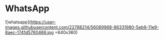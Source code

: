 # WhatsApp

![whatsapp](https://user-images.githubusercontent.com/22788214/56089968-86331980-5eb8-11e9-8aec-1741d5760466.jpg =640x360)
